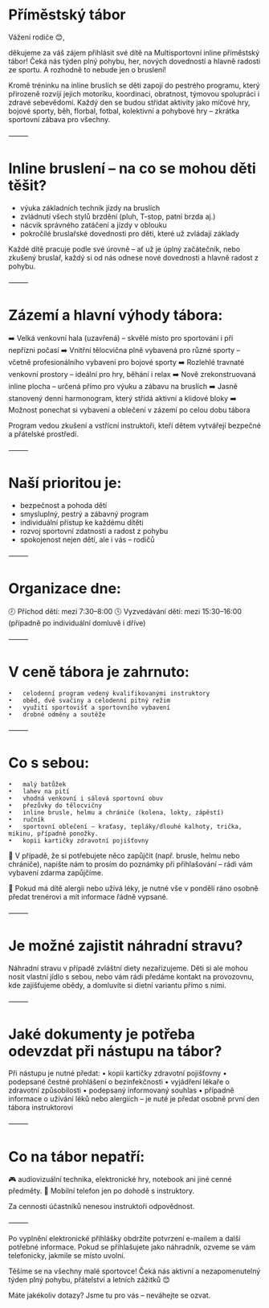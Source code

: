 # Příměstský tábor
Vážení rodiče 😊,

děkujeme za váš zájem přihlásit své dítě na Multisportovní inline příměstský tábor!
Čeká nás týden plný pohybu, her, nových dovedností a hlavně radosti ze sportu. A rozhodně to nebude jen o bruslení!

Kromě tréninku na inline bruslích se děti zapojí do pestrého programu, který přirozeně rozvíjí jejich motoriku, koordinaci, obratnost, týmovou spolupráci i zdravé sebevědomí.
Každý den se budou střídat aktivity jako míčové hry, bojové sporty, běh, florbal, fotbal, kolektivní a pohybové hry – zkrátka sportovní zábava pro všechny.

⸻

# Inline bruslení – na co se mohou děti těšit?
- výuka základních technik jízdy na bruslích
- zvládnutí všech stylů brzdění (pluh, T-stop, patní brzda aj.)
- nácvik správného zatáčení a jízdy v oblouku
- pokročilé bruslařské dovednosti pro děti, které už zvládají základy

Každé dítě pracuje podle své úrovně – ať už je úplný začátečník, nebo zkušený bruslař, každý si od nás odnese nové dovednosti a hlavně radost z pohybu.

⸻

# Zázemí a hlavní výhody tábora:

➡️ Velká venkovní hala (uzavřená) – skvělé místo pro sportování i při nepřízni počasí
➡️ Vnitřní tělocvična plně vybavená pro různé sporty – včetně profesionálního vybavení pro bojové sporty
➡️ Rozlehlé travnaté venkovní prostory – ideální pro hry, běhání i relax
➡️ Nově zrekonstruovaná inline plocha – určená přímo pro výuku a zábavu na bruslích
➡️ Jasně stanovený denní harmonogram, který střídá aktivní a klidové bloky
➡️ Možnost ponechat si vybavení a oblečení v zázemí po celou dobu tábora

Program vedou zkušení a vstřícní instruktoři, kteří dětem vytvářejí bezpečné a přátelské prostředí.

⸻

# Naší prioritou je:
- bezpečnost a pohoda dětí
- smysluplný, pestrý a zábavný program
- individuální přístup ke každému dítěti
- rozvoj sportovní zdatnosti a radost z pohybu
- spokojenost nejen dětí, ale i vás – rodičů

⸻

# Organizace dne:

🕗 Příchod dětí: mezi 7:30–8:00
🕓 Vyzvedávání dětí: mezi 15:30–16:00
(případně po individuální domluvě i dříve)

⸻

# V ceně tábora je zahrnuto:
	•	celodenní program vedený kvalifikovanými instruktory
	•	oběd, dvě svačiny a celodenní pitný režim
	•	využití sportovišť a sportovního vybavení
	•	drobné odměny a soutěže

⸻

# Co s sebou:
	•	malý batůžek
	•	lahev na pití
	•	vhodná venkovní i sálová sportovní obuv
	•	přezůvky do tělocvičny 
	•	inline brusle, helmu a chrániče (kolena, lokty, zápěstí)
	•	ručník
	•	sportovní oblečení – kraťasy, tepláky/dlouhé kalhoty, trička, mikinu, případně ponožky.
	•	kopii kartičky zdravotní pojišťovny

🔸 V případě, že si potřebujete něco zapůjčit (např. brusle, helmu nebo chrániče), napište nám to prosím do poznámky při přihlašování – rádi vám vybavení zdarma zapůjčíme.

🔸 Pokud má dítě alergii nebo užívá léky, je nutné vše v pondělí ráno osobně předat trenérovi a mít informace řádně vypsané.

⸻

# Je možné zajistit náhradní stravu?

Náhradní stravu v případě zvláštní diety nezařizujeme.
Děti si ale mohou nosit vlastní jídlo s sebou, nebo vám rádi předáme kontakt na provozovnu, kde zajišťujeme obědy, a domluvíte si dietní variantu přímo s nimi.

⸻

# Jaké dokumenty je potřeba odevzdat při nástupu na tábor?

Při nástupu je nutné předat:
	•	kopii kartičky zdravotní pojišťovny
	•	podepsané čestné prohlášení o bezinfekčnosti
	•	vyjádření lékaře o zdravotní způsobilosti
	•	podepsaný informovaný souhlas 
	•	případně informace o užívání léků nebo alergiích – je nuté je předat osobně první den tábora instruktorovi

⸻

# Co na tábor nepatří:

🎮 audiovizuální technika, elektronické hry, notebook ani jiné cenné předměty.
📱 Mobilní telefon jen po dohodě s instruktory.

Za cennosti účastníků nenesou instruktoři odpovědnost.

⸻

Po vyplnění elektronické přihlášky obdržíte potvrzení e-mailem a další potřebné informace. Pokud se přihlašujete jako náhradník, ozveme se vám telefonicky, jakmile se místo uvolní.

Těšíme se na všechny malé sportovce!
Čeká nás aktivní a nezapomenutelný týden plný pohybu, přátelství a letních zážitků 😊

Máte jakékoliv dotazy? Jsme tu pro vás – neváhejte se ozvat.

